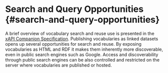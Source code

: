 # Search and Query Opportunities {#search-and-query-opportunities}

A brief overview of vocabulary search and reuse use is presented in the [xAPI Companion Specification](https://adl.gitbooks.io/companion-specification-for-xapi-vocabularies/content/). Publishing vocabularies as linked datasets opens up several opportunities for search and reuse. By exposing vocabularies as HTML and RDF it makes them inherently more discoverable, even in public search engines such as Google. Access and discoverability through public search engines can be also controlled and restricted on the server where vocabularies are published or hosted.